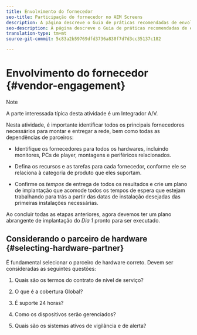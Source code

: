 ```yaml
---
title: Envolvimento do fornecedor
seo-title: Participação do fornecedor no AEM Screens
description: A página descreve o Guia de práticas recomendadas de envolvimento do fornecedor para o AEM Screens
seo-description: A página descreve o Guia de práticas recomendadas de envolvimento do fornecedor para o AEM Screens
translation-type: tm+mt
source-git-commit: 5c83a2b59769dfd3736a830f7d7d3cc35137c182

---
```



# Envolvimento do fornecedor {#vendor-engagement}

>[!NOTE]
>
>A parte interessada típica desta atividade é um Integrador A/V.

Nesta atividade, é importante identificar todos os principais fornecedores necessários para montar e entregar a rede, bem como todas as dependências de parceiros:

* Identifique os fornecedores para todos os hardwares, incluindo monitores, PCs de player, montagens e periféricos relacionados.

* Defina os recursos e as tarefas para cada fornecedor, conforme ele se relaciona à categoria de produto que eles suportam.

* Confirme os *tempos* de entrega de todos os resultados e crie um plano de implantação que acomode todos os tempos de espera que estejam trabalhando para trás a partir das datas de instalação desejadas das primeiras instalações necessárias.

Ao concluir todas as etapas anteriores, agora devemos ter um plano abrangente de implantação do *Dia 1* pronto para ser executado.

## Considerando o parceiro de hardware {#selecting-hardware-partner}

É fundamental selecionar o parceiro de hardware correto. Devem ser consideradas as seguintes questões:

1. Quais são os termos do contrato de nível de serviço?

1. O que é a cobertura Global?

1. É suporte 24 horas?

1. Como os dispositivos serão gerenciados?

1. Quais são os sistemas ativos de vigilância e de alerta?

